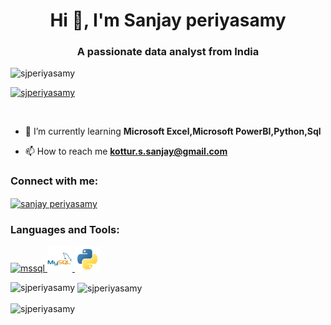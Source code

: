 <h1 align="center">Hi 👋, I'm Sanjay periyasamy</h1>
<h3 align="center">A passionate data analyst from India</h3>

<p align="left"> <img src="https://komarev.com/ghpvc/?username=sjperiyasamy&label=Profile%20views&color=0e75b6&style=flat" alt="sjperiyasamy" /> </p>

<p align="left"> <a href="https://github.com/ryo-ma/github-profile-trophy"><img src="https://github-profile-trophy.vercel.app/?username=sjperiyasamy" alt="sjperiyasamy" /></a> </p>

<p align="left"> <a href="https://twitter.com/" target="blank"><img src="https://img.shields.io/twitter/follow/?logo=twitter&style=for-the-badge" alt="" /></a> </p>

- 🌱 I’m currently learning **Microsoft Excel,Microsoft PowerBI,Python,Sql**

- 📫 How to reach me **kottur.s.sanjay@gmail.com**

<h3 align="left">Connect with me:</h3>
<p align="left">
<a href="https://linkedin.com/in/sanjay periyasamy" target="blank"><img align="center" src="https://raw.githubusercontent.com/rahuldkjain/github-profile-readme-generator/master/src/images/icons/Social/linked-in-alt.svg" alt="sanjay periyasamy" height="30" width="40" /></a>
</p>

<h3 align="left">Languages and Tools:</h3>
<p align="left"> <a href="https://www.microsoft.com/en-us/sql-server" target="_blank" rel="noreferrer"> <img src="https://www.svgrepo.com/show/303229/microsoft-sql-server-logo.svg" alt="mssql" width="40" height="40"/> </a> <a href="https://www.mysql.com/" target="_blank" rel="noreferrer"> <img src="https://raw.githubusercontent.com/devicons/devicon/master/icons/mysql/mysql-original-wordmark.svg" alt="mysql" width="40" height="40"/> </a> <a href="https://www.python.org" target="_blank" rel="noreferrer"> <img src="https://raw.githubusercontent.com/devicons/devicon/master/icons/python/python-original.svg" alt="python" width="40" height="40"/> </a> </p>

<p><img align="left" src="https://github-readme-stats.vercel.app/api/top-langs?username=sjperiyasamy&show_icons=true&locale=en&layout=compact" alt="sjperiyasamy" /></p>

<p>&nbsp;<img align="center" src="https://github-readme-stats.vercel.app/api?username=sjperiyasamy&show_icons=true&locale=en" alt="sjperiyasamy" /></p>

<p><img align="center" src="https://github-readme-streak-stats.herokuapp.com/?user=sjperiyasamy&" alt="sjperiyasamy" /></p>
